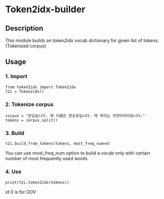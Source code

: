 # Token2idx-builder
## Description
This module builds an token2idx vocab dictionary for given list of tokens. (Tokenized corpus)

## Usage
### 1. Import
```
from token2idx import Token2idx
t2i = Token2idx()
```
### 2. Tokenize corpus
```
corpus = "반갑습니다. 제 이름은 한승호입니다. 제 취미는 자연어처리입니다."
tokens = corpus.split()
```
### 3. Build
```
t2i.build_from_tokens(tokens, most_freq_num=4)
```
You can use most_freq_num option to build a vocab only with certain number of most frequently used words.
### 4. Use
```
print(t2i.token2idx(tokens))
```
id 0 is for OOV

